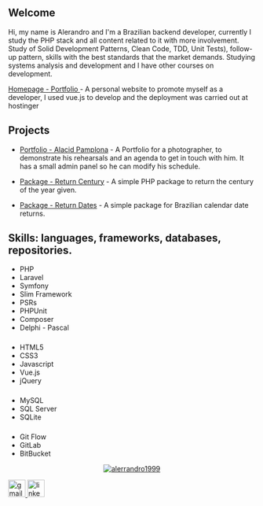 ## Welcome
Hi, my name is Alerandro and I'm a Brazilian backend developer, currently I study the PHP stack and all content related to it with more involvement. Study of Solid Development Patterns, Clean Code, TDD, Unit Tests), follow-up pattern, skills with the best standards that the market demands.
Studying systems analysis and development and I have other courses on development.

[Homepage - Portfolio ](https://alerrandrodev.tech/) - A personal website to promote myself as a developer, I used vue.js to develop and the deployment was carried out at hostinger 

## Projects


- [Portfolio - Alacid Pamplona](https://www.alacidfotografia.com) - A Portfolio for a photographer, to demonstrate his rehearsals and an agenda to get in touch with him. It has a small admin panel so he can modify his schedule.

- [Package - Return Century](https://github.com/alerrandro1999/alerrandro-returncentury) - A simple PHP package to return the century of the year given.

- [Package - Return Dates](https://github.com/alerrandro1999/alerrandro-returndate) - A simple package for Brazilian calendar date returns.

## Skills: languages, frameworks, databases, repositories.

- PHP 
- Laravel
- Symfony
- Slim Framework
- PSRs
- PHPUnit
- Composer
- Delphi - Pascal

###
- HTML5
- CSS3
- Javascript
- Vue.js
- jQuery

###
- MySQL
- SQL Server
- SQLite

###
- Git Flow
- GitLab
- BitBucket

<div align="center">

[![alerrandro1999](https://github-readme-stats.vercel.app/api/top-langs/?username=alerrandro1999&hide=html,css,javascript,scss,ruby,hack,batchfile,shell,pascal,blade,twig,cmake,swift&layout=compact&theme=default&langs_count=15)](https://github.com/anuraghazra/github-readme-stats)

</div>



  <a href="alerrandrokaton@gmail.com" target="_blank">
    <img src="https://img.shields.io/static/v1?message=Gmail&logo=gmail&label=&color=D14836&logoColor=white&labelColor=&style=for-the-badge" height="35" alt="gmail logo"  />
  </a>
  <a href="https://www.linkedin.com/in/alerrandro-borges-b45a6a1a1/" target="_blank">
    <img src="https://img.shields.io/static/v1?message=LinkedIn&logo=linkedin&label=&color=0077B5&logoColor=white&labelColor=&style=for-the-badge" height="35" alt="linkedin logo"  />
  </a>
